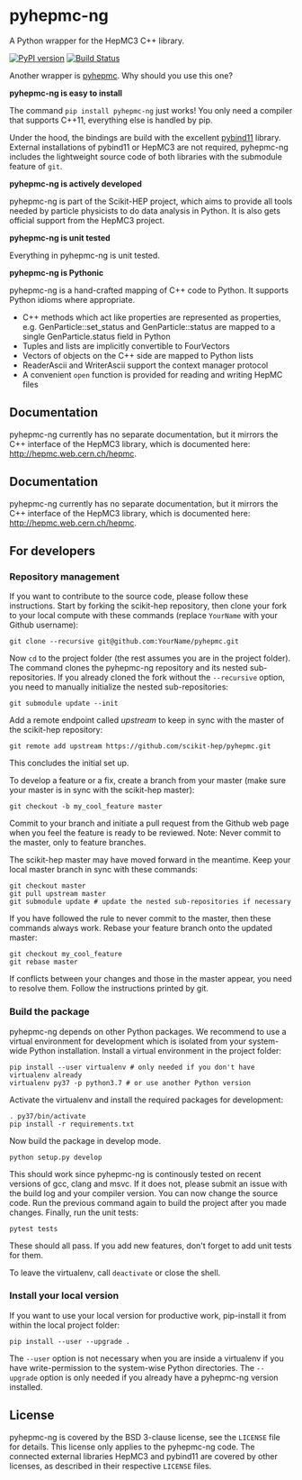 # pyhepmc-ng
<!-- begin of description -->
A Python wrapper for the HepMC3 C++ library.
<!-- end of description -->

[![PyPI version](https://badge.fury.io/py/pyhepmc-ng.svg)](https://badge.fury.io/py/pyhepmc-ng)
[![Build Status](https://travis-ci.org/scikit-hep/pyhepmc.svg?branch=master)](https://travis-ci.org/scikit-hep/pyhepmc)

<!-- begin of description -->
Another wrapper is [pyhepmc](https://pypi.org/project/pyhepmc/). Why should you use this one?

**pyhepmc-ng is easy to install**

The command `pip install pyhepmc-ng` just works! You only need a compiler that
supports C++11, everything else is handled by pip.

Under the hood, the bindings are build with the excellent
[pybind11](http://pybind11.readthedocs.io/en/stable/) library. External installations of pybind11 or HepMC3 are not required, pyhepmc-ng includes the lightweight source code of both libraries with the submodule feature of `git`.

**pyhepmc-ng is actively developed**

pyhepmc-ng is part of the Scikit-HEP project, which aims to provide all tools needed by particle physicists to do data analysis in Python. It is also gets official support from the HepMC3 project.

**pyhepmc-ng is unit tested**

Everything in pyhepmc-ng is unit tested.

**pyhepmc-ng is Pythonic**

pyhepmc-ng is a hand-crafted mapping of C++ code to Python. It supports Python idioms
where appropriate.

- C++ methods which act like properties are represented as properties,
  e.g. GenParticle::set_status and GenParticle::status are mapped to a single
  GenParticle.status field in Python
- Tuples and lists are implicitly convertible to FourVectors
- Vectors of objects on the C++ side are mapped to Python lists
- ReaderAscii and WriterAscii support the context manager protocol
- A convenient `open` function is provided for reading and writing HepMC files

## Documentation

pyhepmc-ng currently has no separate documentation, but it mirrors the C++ interface of the HepMC3 library, which is documented here: http://hepmc.web.cern.ch/hepmc.
<!-- end of description -->

## Documentation

pyhepmc-ng currently has no separate documentation, but it mirrors the C++ interface of the HepMC3 library, which is documented here: http://hepmc.web.cern.ch/hepmc.

## For developers

### Repository management

If you want to contribute to the source code, please follow these instructions. Start by forking the scikit-hep repository, then clone your fork to your local compute with these commands (replace `YourName` with your Github username):
```
git clone --recursive git@github.com:YourName/pyhepmc.git
```
Now `cd` to the project folder (the rest assumes you are in the project folder). The command clones the pyhepmc-ng repository and its nested sub-repositories. If you already cloned the fork without the `--recursive` option, you need to manually initialize the nested sub-repositories:
```
git submodule update --init
```
Add a remote endpoint called *upstream* to keep in sync with the master of the scikit-hep repository:
```
git remote add upstream https://github.com/scikit-hep/pyhepmc.git
```
This concludes the initial set up.

To develop a feature or a fix, create a branch from your master (make sure your master is in sync with the scikit-hep master):
```
git checkout -b my_cool_feature master
```
Commit to your branch and initiate a pull request from the Github web page when you feel the feature is ready to be reviewed. Note: Never commit to the master, only to feature branches.

The scikit-hep master may have moved forward in the meantime. Keep your local master branch in sync with these commands:
```
git checkout master
git pull upstream master
git submodule update # update the nested sub-repositories if necessary
```
If you have followed the rule to never commit to the master, then these commands always work. Rebase your feature branch onto the updated master:
```
git checkout my_cool_feature
git rebase master
```
If conflicts between your changes and those in the master appear, you need to resolve them. Follow the instructions printed by git.

### Build the package

pyhepmc-ng depends on other Python packages. We recommend to use a virtual environment for development which is isolated from your system-wide Python installation. Install a virtual environment in the project folder:
```
pip install --user virtualenv # only needed if you don't have virtualenv already
virtualenv py37 -p python3.7 # or use another Python version
```
Activate the virtualenv and install the required packages for development:
```
. py37/bin/activate
pip install -r requirements.txt
```
Now build the package in develop mode.
```
python setup.py develop
```
This should work since pyhepmc-ng is continously tested on recent versions of gcc, clang and msvc. If it does not, please submit an issue with the build log and your compiler version. You can now change the source code. Run the previous command again to build the project after you made changes. Finally, run the unit tests:
```
pytest tests
```
These should all pass. If you add new features, don't forget to add unit tests for them.

To leave the virtualenv, call `deactivate` or close the shell.

### Install your local version

If you want to use your local version for productive work, pip-install it from within the local project folder:
```
pip install --user --upgrade .
```
The `--user` option is not necessary when you are inside a virtualenv if you have write-permission to the system-wise Python directories. The `--upgrade` option is only needed if you already have a pyhepmc-ng version installed.

## License

pyhepmc-ng is covered by the BSD 3-clause license, see the `LICENSE` file for details. This license only applies to the pyhepmc-ng code. The connected external libraries HepMC3 and pybind11 are covered by other licenses, as described in their respective `LICENSE` files.
